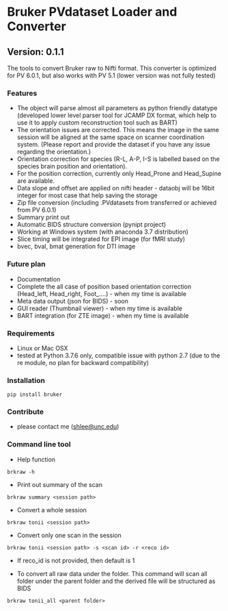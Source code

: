 # Bruker PVdataset Loader and Converter
## Version: 0.1.1

The tools to convert Bruker raw to Nifti format.
This converter is optimized for PV 6.0.1, but also works with PV 5.1 (lower version was not fully tested)

### Features
- The object will parse almost all parameters as python friendly datatype (developed lower level parser tool for JCAMP DX format, which help to use it to apply custom reconstruction tool such as BART)
- The orientation issues are corrected. This means the image in the same session will be aligned at the same space on scanner coordination system. (Please report and provide the dataset if you have any issue regarding the orientation.)
- Orientation correction for species (R-L, A-P, I-S is labelled based on the species brain position and orientation).
- For the position correction, currently only Head_Prone and Head_Supine are available.
- Data slope and offset are applied on nifti header - dataobj will be 16bit integer for most case that help saving the storage
- Zip file conversion (including .PVdatasets from transferred or achieved from PV 6.0.1)
- Summary print out
- Automatic BIDS structure conversion (pynipt project)
- Working at Windows system (with anaconda 3.7 distribution)
- Slice timing will be integrated for EPI image (for fMRI study)
- bvec, bval, bmat generation for DTI image

### Future plan
- Documentation
- Complete the all case of position based orientation correction (Head_left, Head_right, Foot_....) - when my time is available
- Meta data output (json for BIDS)           - soon
- GUI reader (Thumbnail viewer)              - when my time is available
- BART integration (for ZTE image)           - when my time is available

### Requirements
- Linux or Mac OSX
- tested at Python 3.7.6 only, compatible issue with python 2.7 (due to the re module, no plan for backward compatibility)

### Installation
```angular2html
pip install bruker
```

### Contribute
- please contact me (shlee@unc.edu)

### Command line tool
- Help function
```angular2html
brkraw -h
```

- Print out summary of the scan
```angular2html
brkraw summary <session path>
```

- Convert a whole session
```angular2html
brkraw tonii <session path>
```

- Convert only one scan in the session
```angular2html
brkraw tonii <session path> -s <scan id> -r <reco id>
```

- If reco_id is not provided, then default is 1

- To convert all raw data under the folder. This command will scan all folder under the parent folder and the derived file will be structured as BIDS
```angular2html
brkraw tonii_all <parent folder>
```